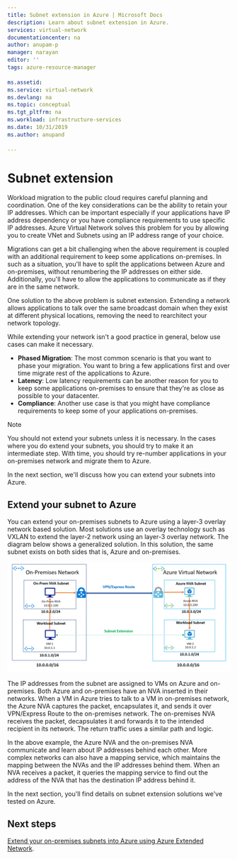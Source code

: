 ```yaml
---
title: Subnet extension in Azure | Microsoft Docs
description: Learn about subnet extension in Azure.
services: virtual-network
documentationcenter: na
author: anupam-p
manager: narayan
editor: ''
tags: azure-resource-manager

ms.assetid: 
ms.service: virtual-network
ms.devlang: na
ms.topic: conceptual
ms.tgt_pltfrm: na
ms.workload: infrastructure-services
ms.date: 10/31/2019
ms.author: anupand

---
```

# Subnet extension
Workload migration to the public cloud requires careful planning and coordination. One of the key considerations can be the ability to retain your IP addresses. Which can be important especially if your applications have IP address dependency or you have compliance requirements to use specific IP addresses. Azure Virtual Network solves this problem for you by allowing you to create VNet and Subnets using an IP address range of your choice.

Migrations can get a bit challenging when the above requirement is coupled with an additional requirement to keep some applications on-premises. In such as a situation, you'll have to split the applications between Azure and on-premises, without renumbering the IP addresses on either side. Additionally, you'll have to allow the applications to communicate as if they are in the same network.

One solution to the above problem is subnet extension. Extending a network allows applications to talk over the same broadcast domain when they exist at different physical locations, removing the need to rearchitect your network topology. 

While extending your network isn't a good practice in general, below use cases can make it necessary.

- **Phased Migration**: The most common scenario is that you want to phase your migration. You want to bring a few applications first and over time migrate rest of the applications to Azure.
- **Latency**: Low latency requirements can be another reason for you to keep some applications on-premises to ensure that they're as close as possible to your datacenter.
- **Compliance**: Another use case is that you might have compliance requirements to keep some of your applications on-premises.
 
> [!NOTE] 
> You should not extend your subnets unless it is necessary. In the cases where you do extend your subnets, you should try to make it an intermediate step. With time, you should try re-number applications in your on-premises network and migrate them to Azure.

In the next section, we'll discuss how you can extend your subnets into Azure.


## Extend your subnet to Azure
 You can extend your on-premises subnets to Azure using a layer-3 overlay network based solution. Most solutions use an overlay technology such as VXLAN to extend the layer-2 network using an layer-3 overlay network. The diagram below shows a generalized solution. In this solution, the same subnet exists on both sides that is, Azure and on-premises. 

![Subnet Extension Example](./media/subnet-extension/subnet-extension.png)

The IP addresses from the subnet are assigned to VMs on Azure and on-premises. Both Azure and on-premises have an NVA inserted in their networks. When a VM in Azure tries to talk to a VM in on-premises network, the Azure NVA captures the packet, encapsulates it, and sends it over VPN/Express Route to the on-premises network. The on-premises NVA receives the packet, decapsulates it and forwards it to the intended recipient in its network. The return traffic uses a similar path and logic.

In the above example, the Azure NVA and the on-premises NVA communicate and learn about IP addresses behind each other. More complex networks can also have a mapping service, which maintains the mapping between the NVAs and the IP addresses behind them. When an NVA receives a packet, it queries the mapping service to find out the address of the NVA that has the destination IP address behind it.

In the next section, you'll find details on subnet extension solutions we've tested on Azure.

## Next steps 
[Extend your on-premises subnets into Azure using Azure Extended Network](https://docs.microsoft.com/windows-server/manage/windows-admin-center/azure/azure-extended-network).